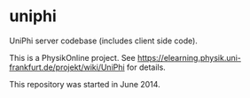 uniphi
======

UniPhi server codebase (includes client side code).

This is a PhysikOnline project. See
https://elearning.physik.uni-frankfurt.de/projekt/wiki/UniPhi
for details.

This repository was started in June 2014.
